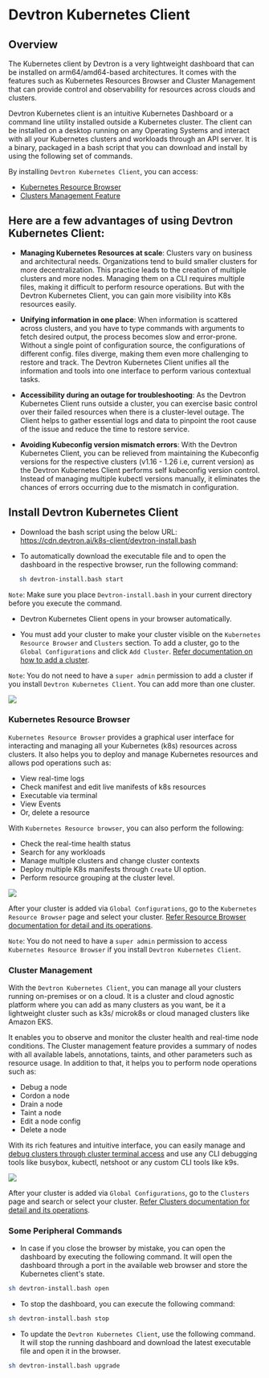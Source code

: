 # Devtron Kubernetes Client

## Overview

The Kubernetes client by Devtron is a very lightweight dashboard that can be installed on arm64/amd64-based architectures. It comes with the features such as Kubernetes Resources Browser and Cluster Management that can provide control and observability for resources across clouds and clusters.

Devtron Kubernetes client is an intuitive Kubernetes Dashboard or a command line utility installed outside a Kubernetes cluster. The client can be installed on a desktop running on any Operating Systems and interact with all your Kubernetes clusters and workloads through an API server. It is a binary, packaged in a bash script that you can download and install by using the following set of commands.

By installing `Devtron Kubernetes Client`, you can access:

* [Kubernetes Resource Browser](#kubernetes-resource-browser)
* [Clusters Management Feature](#cluster-management)


## Here are a few advantages of using Devtron Kubernetes Client:

* **Managing Kubernetes Resources at scale**: Clusters vary on business and architectural needs. Organizations tend to build smaller clusters for more decentralization. This practice leads to the creation of multiple clusters and more nodes. Managing them on a CLI requires multiple files, making it difficult to perform resource operations. But with the Devtron Kubernetes Client, you can gain more visibility into K8s resources easily.

* **Unifying information in one place**: When information is scattered across clusters, and you have to type commands with arguments to fetch desired output, the process becomes slow and error-prone. Without a single point of configuration source, the configurations of different config. files diverge, making them even more challenging to restore and track. The Devtron Kubernetes Client unifies all the information and tools into one interface to perform various contextual tasks.

* **Accessibility during an outage for troubleshooting**: As the Devtron Kubernetes Client runs outside a cluster, you can exercise basic control over their failed resources when there is a cluster-level outage. The Client helps to gather essential logs and data to pinpoint the root cause of the issue and reduce the time to restore service.

* **Avoiding Kubeconfig version mismatch errors**: With the Devtron Kubernetes Client, you can be relieved from maintaining the Kubeconfig versions for the respective clusters (v1.16 - 1.26 i.e, current version) as the Devtron Kubernetes Client performs self kubeconfig version control. Instead of managing multiple kubectl versions manually, it eliminates the chances of errors occurring due to the mismatch in configuration. 


## Install Devtron Kubernetes Client

* Download the bash script using the below URL:
https://cdn.devtron.ai/k8s-client/devtron-install.bash

* To automatically download the executable file and to open the dashboard in the respective browser, run the following command:

```bash
   sh devtron-install.bash start  
```
`Note`: Make sure you place `Devtron-install.bash` in your current directory before you execute the command.

* Devtron Kubernetes Client opens in your browser automatically.

* You must add your cluster to make your cluster visible on the `Kubernetes Resource Browser` and `Clusters` section. To add a cluster, go to the `Global Configurations` and click `Add Cluster`. [Refer documentation on how to add a cluster](../../user-guide/global-configurations/cluster-and-environments.md#add-cluster).

`Note`: You do not need to have a `super admin` permission to add a cluster if you install `Devtron Kubernetes Client`. You can add more than one cluster.

![](https://devtron-public-asset.s3.us-east-2.amazonaws.com/images/install-devtron/install+devtron+K8s+client/global-configs-clusters.jpg)


### Kubernetes Resource Browser

`Kubernetes Resource Browser` provides a graphical user interface for interacting and managing all your Kubernetes (k8s) resources across clusters. It also helps you to deploy and manage Kubernetes resources and allows pod operations such as:
* View real-time logs
* Check manifest and edit live manifests of k8s resources
* Executable via terminal
* View Events
* Or, delete a resource

With `Kubernetes Resource browser`, you can also perform the following:
* Check the real-time health status
* Search for any workloads
* Manage multiple clusters and change cluster contexts
* Deploy multiple K8s manifests through `Create` UI option.
* Perform resource grouping at the cluster level.

![](https://devtron-public-asset.s3.us-east-2.amazonaws.com/images/install-devtron/install+devtron+K8s+client/k8s-resource-browser.jpg)

After your cluster is added via `Global Configurations`, go to the `Kubernetes Resource Browser` page and select your cluster. [Refer Resource Browser documentation for detail and its operations](../../user-guide/resource-browser.md).

`Note`: You do not need to have a `super admin` permission to access `Kubernetes Resource Browser` if you install `Devtron Kubernetes Client`.


### Cluster Management

With the `Devtron Kubernetes Client`, you can manage all your clusters running on-premises or on a cloud. It is a cluster and cloud agnostic platform where you can add as many clusters as you want, be it a lightweight cluster such as k3s/ microk8s or cloud managed clusters like Amazon EKS. 

It enables you to observe and monitor the cluster health and real-time node conditions. The Cluster management feature provides a summary of nodes with all available labels, annotations, taints, and other parameters such as resource usage. In addition to that, it helps you to perform node operations such as:

* Debug a node
* Cordon a node
* Drain a node
* Taint a node
* Edit a node config
* Delete a node

With its rich features and intuitive interface, you can easily manage and [debug clusters through cluster terminal access](../../user-guide/clusters.md#access-cluster-via-terminal-for-troubleshooting) and use any CLI debugging tools like busybox, kubectl, netshoot or any custom CLI tools like k9s.

![](https://devtron-public-asset.s3.us-east-2.amazonaws.com/images/install-devtron/install+devtron+K8s+client/cluster-terminal.jpg)


After your cluster is added via `Global Configurations`, go to the `Clusters` page and search or select your cluster. [Refer Clusters documentation for detail and its operations](../../user-guide/clusters.md).


### Some Peripheral Commands

* In case if you close the browser by mistake, you can open the dashboard by executing the following command. It will open the dashboard through a port in the available web browser and store the Kubernetes client's state.

```bash
sh devtron-install.bash open 
```

* To stop the dashboard, you can execute the following command:

```bash
sh devtron-install.bash stop
``` 

* To update the `Devtron Kubernetes Client`, use the following command. It will stop the running dashboard and download the latest executable file and open it in the browser.

```bash
sh devtron-install.bash upgrade
```



